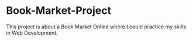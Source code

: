 # Book-Market-Project

This project is about a Book Market Online where I could practice my skills in Web Development.
